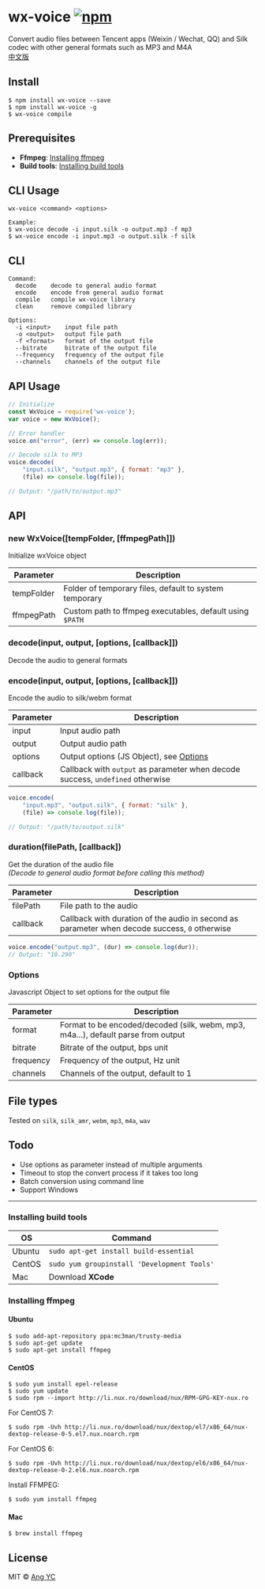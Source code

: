 # wx-voice [![npm](https://img.shields.io/npm/v/wx-voice.svg?colorB=4c1)](https://www.npmjs.com/package/wx-voice)
Convert audio files between Tencent apps (Weixin / Wechat, QQ) and Silk codec with other general formats such as MP3 and M4A  
[中文版](README.cn.md)


## Install
```
$ npm install wx-voice --save
$ npm install wx-voice -g
$ wx-voice compile
```


## Prerequisites
- **Ffmpeg**: [Installing ffmpeg](#installing-ffmpeg)
- **Build tools**: [Installing build tools](#installing-build-tools)


## CLI Usage
`wx-voice <command> <options>`
```
Example:
$ wx-voice decode -i input.silk -o output.mp3 -f mp3
$ wx-voice encode -i input.mp3 -o output.silk -f silk
```


## CLI
```
Command:
  decode    decode to general audio format
  encode    encode from general audio format
  compile   compile wx-voice library
  clean     remove compiled library

Options:
  -i <input>    input file path
  -o <output>   output file path
  -f <format>   format of the output file
  --bitrate     bitrate of the output file
  --frequency   frequency of the output file
  --channels    channels of the output file
```


## API Usage
```js
// Initialize
const WxVoice = require('wx-voice');
var voice = new WxVoice();

// Error handler
voice.on("error", (err) => console.log(err));

// Decode silk to MP3
voice.decode(
    "input.silk", "output.mp3", { format: "mp3" },
    (file) => console.log(file));

// Output: "/path/to/output.mp3"
```


## API

### new WxVoice([tempFolder, [ffmpegPath]])
Initialize wxVoice object

| Parameter  | Description |
| ---------- | ----------- |
| tempFolder | Folder of temporary files, default to system temporary   |
| ffmpegPath | Custom path to ffmpeg executables, default using `$PATH` |

### decode(input, output, [options, [callback]])
Decode the audio to general formats

### encode(input, output, [options, [callback]])
Encode the audio to silk/webm format

| Parameter | Description        |
| --------- | ------------------ |
| input     | Input audio path   |
| output    | Output audio path  |
| options   | Output options (JS Object), see [Options](#options) |
| callback  | Callback with `output` as parameter when decode success, `undefined` otherwise |
```js
voice.encode(
    "input.mp3", "output.silk", { format: "silk" },
    (file) => console.log(file));

// Output: "/path/to/output.silk"
```

### duration(filePath, [callback])
Get the duration of the audio file  
*(Decode to general audio format before calling this method)*

| Parameter | Description            |
| --------- | ---------------------- |
| filePath  | File path to the audio |
| callback  | Callback with duration of the audio in second as parameter when decode success, `0` otherwise |
```js
voice.encode("output.mp3", (dur) => console.log(dur));
// Output: "10.290"
```


### Options
Javascript Object to set options for the output file

| Parameter | Description |
| --------- | ----------- |
| format    | Format to be encoded/decoded (silk, webm, mp3, m4a...), default parse from output |
| bitrate   | Bitrate of the output, bps unit  |
| frequency | Frequency of the output, Hz unit |
| channels  | Channels of the output, default to 1 |


## File types
Tested on `silk`, `silk_amr`, `webm`, `mp3`, `m4a`, `wav`


## Todo
- Use options as parameter instead of multiple arguments
- Timeout to stop the convert process if it takes too long
- Batch conversion using command line
- Support Windows


---


### Installing build tools

| OS     | Command |
| ------ | ------- |
| Ubuntu | `sudo apt-get install build-essential` |
| CentOS | `sudo yum groupinstall 'Development Tools'` |
| Mac    | Download **XCode** |

### Installing ffmpeg
#### Ubuntu
```
$ sudo add-apt-repository ppa:mc3man/trusty-media  
$ sudo apt-get update  
$ sudo apt-get install ffmpeg
```
#### CentOS
```
$ sudo yum install epel-release
$ sudo yum update
$ sudo rpm --import http://li.nux.ro/download/nux/RPM-GPG-KEY-nux.ro
```
For CentOS 7:
```
$ sudo rpm -Uvh http://li.nux.ro/download/nux/dextop/el7/x86_64/nux-dextop-release-0-5.el7.nux.noarch.rpm
```
For CentOS 6:
```
$ sudo rpm -Uvh http://li.nux.ro/download/nux/dextop/el6/x86_64/nux-dextop-release-0-2.el6.nux.noarch.rpm
```
Install FFMPEG:
```
$ sudo yum install ffmpeg
```
#### Mac
```
$ brew install ffmpeg
```


## License
MIT © [Ang YC](https://angyc.com)